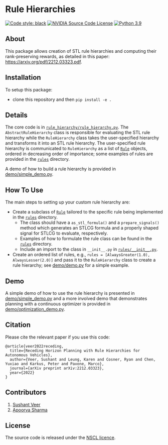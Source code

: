 # Rule Hierarchies

[![Code style: black](https://img.shields.io/badge/code%20style-black-000000.svg)](https://github.com/psf/black)
[![NVIDIA Source Code License](https://img.shields.io/badge/license-NSCL-blue.svg)](LICENSE.md)
[![Python 3.9](https://img.shields.io/badge/python-3.9-green.svg)](https://www.python.org/downloads/release/python-3916/)

## About
This package allows creation of STL rule hierarchies and computing their rank-preserving rewards, as detailed in this paper: https://arxiv.org/pdf/2212.03323.pdf. 

## Installation
To setup this package:
- clone this repository and then `pip install -e .`

## Details
The core code is in [`rule_hierarchy/rule_hierarchy.py`](rule_hierarchy/rule_hierarchy.py). The `AbstractRuleHierarchy` class is responsible for evaluating the STL rule hierarchy while the `RuleHierarchy` class takes the user-specified hierarchy and transforms it into an STL rule hierarchy. The user-specified rule hierarchy is communicated to `RuleHierarchy` as a list of [`Rule`](rule_hierarchy/rules/rule.py) objects, ordered in decreasing order of importance; some examples of rules are provided in the [`rules`](rule_hierarchy/rules/) directory. 

A demo of how to build a rule hierarchy is provided in [demo/simple_demo.py](demo/simple_demo.py).

## How To Use
The main steps to setting up your custom rule hierarchy are:
- Create a subclass of [`Rule`](rule_hierarchy/rules/rule.py) tailored to the specific rule being implemented in the [`rules`](rule_hierarchy/rules/) directory.
    - The class should have a `as_stl_formula()` and a `prepare_signals()` method which generates an STLCG formula and a properly shaped signal for STLCG to evaluate, respectively.
    - Examples of how to formulate the rule class can be found in the [`rules`](rule_hierarchy/rules/) directory.
    - Include an import to the class in `__init__.py` in [`rules/__init__.py`](rule_hierarchy/rules/__init__.py).
- Create an ordered list of rules, e.g., `rules = [AlwaysGreater(1.0), AlwaysLesser(2.0)]` and pass it to the `RuleHierarchy` class to create a rule hierarchy; see [demo/demo.py](demo/simple_demo.py) for a simple example.

## Demo
A simple demo of how to use the rule hierarchy is presented in [demo/simple_demo.py](demo/simple_demo.py) and a more involved demo that demonstrates planning with a continuous optimizer is provided in [demo/optimization_demo.py](demo/optimization_demo.py).

## Citation
Please cite the relevant paper if you use this code:
```
@article{veer2022receding,
  title={Receding Horizon Planning with Rule Hierarchies for Autonomous Vehicles},
  author={Veer, Sushant and Leung, Karen and Cosner, Ryan and Chen, Yuxiao and Karkus, Peter and Pavone, Marco},
  journal={arXiv preprint arXiv:2212.03323},
  year={2022}
}
```

## Contributors
1. [Sushant Veer](https://sushantveer.github.io/)
2. [Apoorva Sharma](https://research.nvidia.com/person/apoorva-sharma)


## License
The source code is released under the [NSCL licence](LICENSE.md).